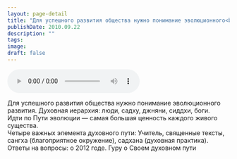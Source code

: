 ```yaml
---
layout: page-detail
title: "Для успешного развития общества нужно понимание эволюционного<br> развития"
publishDate: 2010.09.22
description: ""
tags:
image:
draft: false
---
```


<audio title="2010.09.22 - Для успешного развития общества нужно понимание эволюционного<br> развития.mp3" src="https://filer-api.advayta.org/v1.0/public/files/75786" controls=""></audio>

 Для успешного развития общества нужно понимание эволюционного  
 развития. Духовная иерархия: люди, садху, джняни, сиддхи, боги.  
 Идти по Пути эволюции — самая большая ценность каждого живого существа.   
 Четыре важных элемента духовного пути: Учитель, священные тексты,  
 сангха (благоприятное окружение), садхана (духовная практика).   
 Ответы на вопросы: о 2012 годе. Гуру о Своем духовном пути   

  
